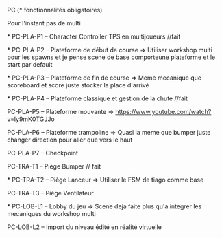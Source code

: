 PC (\* fonctionnalités obligatoires)

Pour l'instant pas de multi

\* PC-PLA-P1 – Character Controller TPS en multijoueurs //fait 

\* PC-PLA-P2 – Plateforme de début de course => Utiliser workshop multi pour les spawns et je pense scene de base comporteune plateforme et le start par default

\* PC-PLA-P3 – Plateforme de fin de course => Meme mecanique que scoreboard et score juste stocker la place d'arrivé

\* PC-PLA-P4 – Plateforme classique et gestion de la chute //fait 

PC-PLA-P5 – Plateforme mouvante => https://www.youtube.com/watch?v=ly9mK0TGJJo

PC-PLA-P6 – Plateforme trampoline => Quasi la meme que bumper juste changer direction pour aller que vers le haut

PC-PLA-P7 – Checkpoint



PC-TRA-T1 – Piège Bumper // fait 

\* PC-TRA-T2 – Piège Lanceur  => Utiliser le FSM de tiago comme base

PC-TRA-T3 – Piège Ventilateur



\* PC-LOB-L1 – Lobby du jeu => Scene deja faite plus qu'a integrer les mecaniques du workshop multi

PC-LOB-L2 – Import du niveau édité en réalité virtuelle

